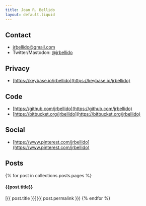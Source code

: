 ```yaml
---
title: Joan R. Bellido
layout: default.liquid
---
```


## Contact

* [jrbellido@gmail.com](mailto:jrbellido@gmail.com)
* Twitter/Mastodon: [@jrbellido](https://twitter.com/jrbellido)

## Privacy

* [https://keybase.io/jrbellido](https://keybase.io/jrbellido)

## Code

* [https://github.com/jrbellido](https://github.com/jrbellido)
* [https://bitbucket.org/jrbellido](https://bitbucket.org/jrbellido)

## Social

* [https://www.pinterest.com/jrbellido](https://www.pinterest.com/jrbellido)

## Posts

{% for post in collections.posts.pages %}
#### {{post.title}}

[{{ post.title }}]({{ post.permalink }})
{% endfor %}


